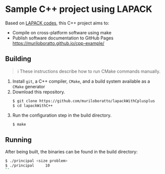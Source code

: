 # Sample C++ project using LAPACK

Based on [LAPACK codes](https://www.netlib.org/lapack/), this C++ project aims to:

* Compile on cross-platform software using make
* Publish software documentation to GitHub Pages https://muriloboratto.github.io/cpp-example/


## Building

> :information_source: These instructions describe how to run CMake commands manually. 
1. Install `git`, a C++ compiler, `CMake`, and a build system available as a `CMake` generator
2. Download this repository.
    ```bash
    $ git clone https://github.com/muriloboratto/lapackWithCplusplus
    $ cd lapackWithC++
    ```
3. Run the configuration step in the build directory. 
    ```bash
    $ make
    ```
    
## Running

After being built, the binaries can be found in the build directory:
```bash
$ ./principal <size problem>
$ ./principal     10
``
